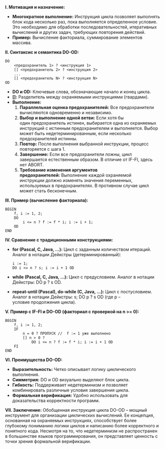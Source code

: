 **I. Мотивация и назначение:**
- **Многократное выполнение:** Инструкция цикла позволяет выполнять блок кода несколько раз, пока выполняется определенное условие. Это необходимо для обработки последовательностей, итеративных вычислений и других задач, требующих повторения действий.
- **Пример:** Вычисление факториала, суммирование элементов массива.

**II. Синтаксис и семантика DO-OD:**
```
DO
    <предохранитель 1> ? <инструкция 1>
    [] <предохранитель 2> ? <инструкция 2>
    ...
    [] <предохранитель N> ? <инструкция N>
OD
```
- **DO и OD:** Ключевые слова, обозначающие начало и конец цикла.
- **[]:** Разделитель между охраняемыми инструкциями (гвардами).
- **Выполнение:**
    1. **Параллельная оценка предохранителей:** Все предохранители вычисляются одновременно и независимо.
    2. **Выбор и выполнение одной ветви:** Если хотя бы один предохранитель истинен, выбирается одна из охраняемых инструкций с истинным предохранителем и выполняется. Выбор может быть недетерминированным, если несколько предохранителей истинны.
    3. **Повтор:** После выполнения выбранной инструкции, процесс повторяется с шага 1.
    4. **Завершение:** Если все предохранители ложны, цикл завершается естественным образом. В отличие от IF-FI, здесь нет ABORT.
    5. **Требование изменения аргументов предохранителей:** Выполнение каждой охраняемой инструкции должно изменять значения переменных, используемых в предохранителях. В противном случае цикл может стать бесконечным.

**III. Пример (вычисление факториала):**
```
BEGIN
    f, i := 1, 2;
    DO
        i <= n ? f := f * i; i := i + 1;
    OD
END
```

**IV. Сравнение с традиционными конструкциями:**
- **for (Pascal, C, Java, ...):** Цикл с заданным количеством итераций. Аналог в нотации Дейкстры (детерминированный):
    ```
    i := 1;
    DO i <= n ? s; i := i + 1 OD
    ```

- **while (Pascal, C, Java, ...):** Цикл с предусловием. Аналог в нотации Дейкстры: DO p ? s OD.    
- **repeat-until (Pascal), do-while (C, Java, ...):** Цикл с постусловием. Аналог в нотации Дейкстры: s; DO p ? s OD (где p – условие продолжения цикла).

**V. Пример с IF-FI и DO-OD (факториал с проверкой на n >= 0):**
```
BEGIN
    f, i := 1, 2;
    IF
        n = 0 ? ПРОПУСК //  f := 1 уже выполнено
        [] n > 0 ? 
            DO i <= n ? f := f * i; i := i + 1 OD
    FI
END
```

**VI. Преимущества DO-OD:**
- **Выразительность:** Четко описывает логику циклического выполнения.
- **Симметрия:** DO и OD визуально выделяют блок цикла.
- **Гибкость:** Поддерживает недетерминизм и позволяет комбинировать различные условия завершения цикла.
- **Формальная верификация:** Удобно использовать для доказательства корректности программ.

**VII. Заключение:**
Обобщенная инструкция цикла DO-OD – мощный инструмент для организации циклических вычислений. Ее концепция, основанная на охраняемых инструкциях, способствует более глубокому пониманию логики циклов и написанию более корректного и понятного кода. Несмотря на то, что недетерминизм не распространен в большинстве языков программирования, он представляет ценность с точки зрения формальной верификации.